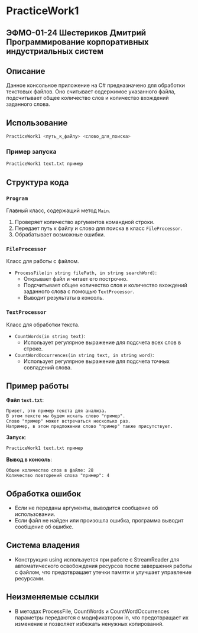 # PracticeWork1
## ЭФМО-01-24 Шестериков Дмитрий Программирование корпоративных индустриальных систем
## Описание
Данное консольное приложение на C# предназначено для обработки текстовых файлов. Оно считывает содержимое указанного файла, подсчитывает общее количество слов и количество вхождений заданного слова.

## Использование
```sh
PracticeWork1 <путь_к_файлу> <слово_для_поиска>
```



### Пример запуска
```sh
PracticeWork1 text.txt пример
```

## Структура кода

### `Program`
Главный класс, содержащий метод `Main`.
1. Проверяет количество аргументов командной строки.
2. Передает путь к файлу и слово для поиска в класс `FileProcessor`.
3. Обрабатывает возможные ошибки.

### `FileProcessor`
Класс для работы с файлом.
- `ProcessFile(in string filePath, in string searchWord)`:
  - Открывает файл и читает его построчно.
  - Подсчитывает общее количество слов и количество вхождений заданного слова с помощью `TextProcessor`.
  - Выводит результаты в консоль.

### `TextProcessor`
Класс для обработки текста.
- `CountWords(in string text)`:
  - Использует регулярное выражение для подсчета всех слов в строке.
- `CountWordOccurrences(in string text, in string word)`:
  - Использует регулярное выражение для подсчета точных совпадений слова.

## Пример работы
**Файл `text.txt`**:
```
Привет, это пример текста для анализа.
В этом тексте мы будем искать слово "пример".
Слово "пример" может встречаться несколько раз.
Например, в этом предложении слово "пример" также присутствует.
```
**Запуск**:
```sh
PracticeWork1 text.txt пример
```
**Вывод в консоль**:
```
Общее количество слов в файле: 28
Количество повторений слова "пример": 4
```

## Обработка ошибок
- Если не переданы аргументы, выводится сообщение об использовании.
- Если файл не найден или произошла ошибка, программа выводит сообщение об ошибке.

## Система владения
- Конструкция using используется при работе с StreamReader для автоматического освобождения ресурсов после завершения работы с файлом, что предотвращает утечки памяти и улучшает управление ресурсами.


## Неизменяемые ссылки
- В методах ProcessFile, CountWords и CountWordOccurrences параметры передаются с модификатором in, что предотвращает их изменение и позволяет избежать ненужных копирований.
